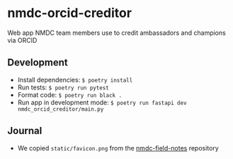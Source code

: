 # nmdc-orcid-creditor

Web app NMDC team members use to credit ambassadors and champions via ORCID

## Development

- Install dependencies: `$ poetry install`
- Run tests: `$ poetry run pytest`
- Format code: `$ poetry run black .`
- Run app in development mode: `$ poetry run fastapi dev nmdc_orcid_creditor/main.py`

## Journal

- We copied `static/favicon.png` from
  the [nmdc-field-notes](https://github.com/microbiomedata/nmdc-field-notes/blob/main/public/favicon.png) repository
